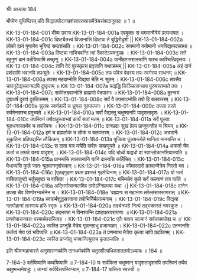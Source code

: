 श्रीः
अध्यायः 184

भीष्मेण युधिष्ठिरम् प्रति विद्यातपोदानप्रशंसापरव्यासमैत्रेयसंवादानुवादः ॥ 1 ॥

KK-13-01-184-001	भीष्म उवाच 
KK-13-01-184-001a	एवमुक्तः स भगवान्मैत्रेयं प्रत्यभाषत ।
KK-13-01-184-001c	दिष्ट्यैतत्त्वं विजानासि दिष्ट्या ते बुद्धिरीदृशी ||
KK-13-01-184-002a	लोको ह्ययं गुणानेव भूयिष्ठं सम्प्रशंसति ।
KK-13-01-184-002c	रूपमानो वयोमानो धनविद्यामदस्तथा ॥
KK-13-01-184-003a	दिष्ट्या नाभिभवन्ति त्वां दैवस्तेऽयमनुग्रहः ।
KK-13-01-184-003c	तत्ते बहुगुणं दानं वर्तयिष्यामि तच्छृणु ॥
KK-13-01-184-004a	यानीहागमशास्त्राणि याश्च काश्चित्प्रिवृत्तयः ।
KK-13-01-184-004c	तानि वेदं पुरस्कृत्य प्रवृत्तानि यथाक्रमम् ||
KK-13-01-184-005a	अहं दानं प्रशंसामि भवानपि तपःश्रुतेः ।
KK-13-01-184-005c	तपः पवित्रं वेदस्य तपः स्वर्गस्य साधनम् ॥
KK-13-01-184-006a	तपसा महदाप्नोति विद्यया चेति नः श्रुतम् ।
KK-13-01-184-006c	तपसैव चापनुदेद्यच्चान्यदपि दुष्कृतम् ॥
KK-13-01-184-007a	यद्यद्धि किञ्चित्सन्धाय पुरुषस्तप्यते तपः ।
KK-13-01-184-007c	सर्वमेतदवाप्नोति ब्राह्मणो वेदपारगः ॥
KK-13-01-184-008a	दुरन्वयं दुष्प्रधर्षं दुरापं दुरतिक्रमम् ।
KK-13-01-184-008c	सर्वं वै तपसाऽभ्येति तपो हि बलवत्तरम् ॥
KK-13-01-184-009a	सुरापः स्वर्णहारी च भ्रूणहा गुरुतल्पगः ।
KK-13-01-184-009c	तपसा तरते सर्वमेनसश्च प्रमुच्यते ॥
KK-13-01-184-010a	सर्वो वैद्यस्तु चक्षुष्मानपि यादृशतादृशः ।
KK-13-01-184-010c	तपस्विनं तथैवाहुस्ताभ्यां कार्यं सतां मतम् ॥
KK-13-01-184-011a	सर्वे पूज्याः श्रुतधनास्तथैव च तपस्विनः ।
KK-13-01-184-011c	दानप्रदाः सुखं प्रेत्य प्राप्नुवन्तीह च श्रियम् ॥
KK-13-01-184-012a	इमं च ब्रह्मलोकं च लोकं च बलवत्तरम् ।
KK-13-01-184-012c	अन्नदानैः सुकृतिनः प्रतिपद्यन्ति लौकिकम् ॥
KK-13-01-184-013a	पूजिताः पूजयन्त्येते मानिता मानयन्ति च ।
KK-13-01-184-013c	स दाता यत्र यत्रैति सर्वतः सम्प्रणूयते ॥
KK-13-01-184-014a	अकर्ता चैव कर्ता च लभते यस्य यादृशम् ।
KK-13-01-184-014c	यदि चोर्ध्वं यद्यधो वा स्वान्लोकानभियास्यति ॥
KK-13-01-184-015a	प्राप्स्यसि त्वन्नपानानि यानि दास्यसि कर्हिचित् ।
KK-13-01-184-015c	मेधाव्यसि कुले जातः श्रुतवाननृशंसवान् ॥
KK-13-01-184-016a	कौमारदारो व्रतवान्मैत्रेय निरतो भव ।
KK-13-01-184-016c	[एतद्गृहाण प्रथमं प्रशस्तं गृहमेधिनाम् ॥
KK-13-01-184-017a	यो भर्ता वासितातुष्टो भर्तुस्तुष्टा च वासिता ।
KK-13-01-184-017c	यस्मिन्नेवं कुले सर्वं कल्याणं तत्र वर्तते ॥
KK-13-01-184-018a	अद्भिर्गात्रान्मलमिव तमोऽग्निप्रभया यथा ।]
KK-13-01-184-018c	दानेन तपसा चैव विष्णोरभ्यर्चनेन च ।
KK-13-01-184-018e	'ब्राह्मणः स महाभाग तरेत्संसारसागरात् ॥
KK-13-01-184-019a	स्वकर्मशुद्धसत्त्वानां तपोभिर्निर्मलात्मनाम् ।
KK-13-01-184-019c	विद्यया गतमोहानां तारणाय हरिः स्मृतः ॥
KK-13-01-184-020a	तदर्चनपरो नित्यं तद्भक्तस्तं नमस्कुरु ।
KK-13-01-184-020c	तद्भक्ता न विनश्यन्ति ह्यष्टाक्षरपरायणाः ॥
KK-13-01-184-021a	प्रणवोपासनपराः परमार्थपरास्त्विह ।
KK-13-01-184-021c	एतैः पावय चात्मानं सर्वपापमपोह्य च ॥'
KK-13-01-184-022a	स्वस्ति प्राप्नुहि मैत्रेय गृहान्साधु व्रजाम्यहम् ।
KK-13-01-184-022c	एतन्मनसि कर्तव्यं श्रेय एवं भविष्यति ॥
KK-13-01-184-023a	तं प्रणम्याथ मैत्रेयः कृत्वा चापि प्रदक्षिणम् ।
KK-13-01-184-023c	स्वस्ति प्राप्नोतु भगवानित्युवाच कृताञ्जलिः ॥ 

इति श्रीमन्महाभारते अनुशासनपर्वणि दानधर्मपर्वणि चतुरशीत्यधिकशततमोऽध्यायः ॥ 184 ॥

7-184-3 वर्तयिष्यामि कथयिष्यामि ॥ 7-184-10 यः सर्ववित्स चक्षुष्मान् यादृशतादृशमपि तपस्विनं तथैव चक्षुष्मन्तमेवाहुः । ताभ्यां सर्ववित्तपस्विभ्याम् ॥ 7-184-17 वासिता स्वस्त्री ॥
